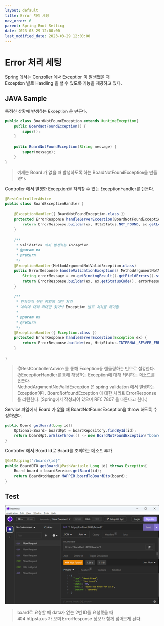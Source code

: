 ```yaml
---
layout: default
title: Error 처리 세팅
nav_order: 6
parent: Spring Boot Setting
date: 2023-03-29 12:00:00
last_modified_date: 2023-03-29 12:00:00
---
```


# Error 처리 세팅 #   
Spring 에서는 Controller 에서 Exception 이 발생했을 때    
Exception 별로 Handling 을 할 수 있도록 기능을 제공하고 있다.    

## JAVA Sample ##
특정한 상황에 발생하는 Exception 을 만든다.        
```java
public class BoardNotFoundException extends RuntimeException{
    public BoardNotFoundException() {
        super();
    }
    
    public BoardNotFoundException(String message) {
        super(message);
    }
}
```
> 예제는 Board 가 없을 때 발생하도록 하는 BoardNotFoundException을 만들었다.    

Controller 에서 발생한 Exception을 처리할 수 있는  ExceptionHandler를 만든다. 
```java
@RestControllerAdvice
public class BoardExceptionHandler {
    
    @ExceptionHandler({ BoardNotFoundException.class })
    protected ErrorResponse handleServerException(BoardNotFoundException ex){
        return ErrorResponse.builder(ex, HttpStatus.NOT_FOUND, ex.getLocalizedMessage()).build();
    }

    /**
     * Validation 에서 발생하는 Exception
     * @param ex
     * @return
     */
    @ExceptionHandler(MethodArgumentNotValidException.class)
    public ErrorResponse handleValidationExceptions( MethodArgumentNotValidException ex) {
        String errorMessage = ex.getBindingResult().getFieldErrors().stream().map(err->err.getDefaultMessage()).collect(Collectors.joining(", "));
        return ErrorResponse.builder(ex, ex.getStatusCode(), errorMessage).title("request argument not valid").build();
    }
    
    /**
     * 인지하지 못한 예외에 대한 처리
     * 예외에 대해 최대한 찾아서 Exception 별로 처리를 해야함
     * 
     * @param ex
     * @return
     */
    @ExceptionHandler({ Exception.class })
    protected ErrorResponse handleServerException(Exception ex) {
        return ErrorResponse.builder(ex, HttpStatus.INTERNAL_SERVER_ERROR, ex.getLocalizedMessage()).build();
    }

}

```
> @RestControllerAdvice 를 통해 Exception을 핸들링하는 빈으로 설정한다.    
> @ExceptionHandler를 통해 해당하는 Exception에 대해 처리하는 메소드를 만든다.    
> MethodArgumentNotValidException 은 spring validation 에서 발생하는 Exception이다. 
> BoardNotfoundException 에 대한 처리로 ErrorResponse를 리턴한다. (Spring에서 작성되어 있으며 RFC 7807 을 따른다고 한다.)


Service 파일에서 Board 가 없을 때 BoardNotFoundException을 throw 하도록 수정하였다.    
```java
public Board getBoard(Long id){
    Optional<Board> boardOpt = boardRepository.findById(id);
    return boardOpt.orElseThrow(() -> new BoardNotFoundException("board not found for id " + id));
}
```

Controller 에서 Board Id로  Board를 조회하는 메소드 추가   
```java
@GetMapping("/board/{id}")
public BoardDTO getBoard(@PathVariable Long id) throws Exception{
    Board board = boardService.getBoard(id);
    return BoardDtoMapper.MAPPER.boardToBoardDto(board);
}
```

## Test ##
![web post test](../image/SpringBootSetting/error1.png)   
> board로 요청할 때 data가 없는 2번 ID를 요청했을 때    
> 404 httpstatus 가 오며 ErrorResponse 정보가 함께 넘어오게 된다.    
